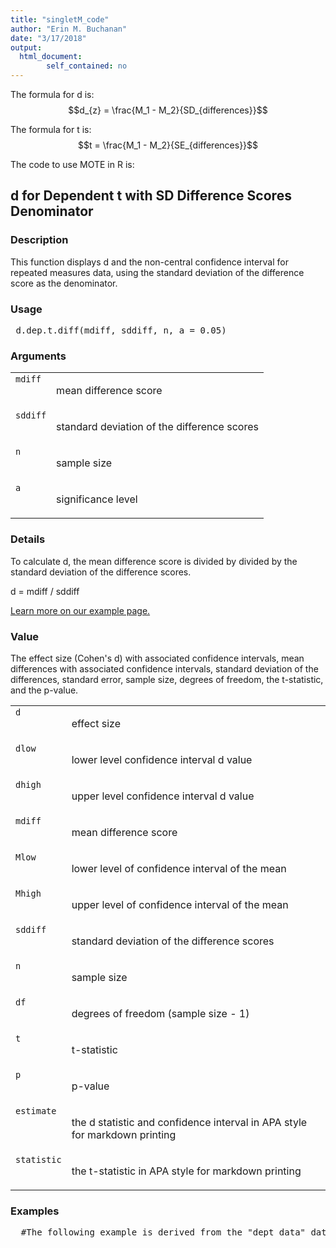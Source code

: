 ```yaml
---
title: "singletM_code"
author: "Erin M. Buchanan"
date: "3/17/2018"
output: 
  html_document:
        self_contained: no
---
```

 
The formula for d is: $$d_{z} = \frac{M_1 - M_2}{SD_{differences}}$$
 
The formula for t is: $$t = \frac{M_1 - M_2}{SE_{differences}}$$
 
The code to use MOTE in R is: 
 

 
<h2>d for Dependent t with SD Difference Scores Denominator</h2>  <h3>Description</h3>  <p>This function displays d and the non-central confidence interval for repeated measures data, using the standard deviation of the difference score as the denominator. </p>   <h3>Usage</h3>  <pre> d.dep.t.diff(mdiff, sddiff, n, a = 0.05) </pre>   <h3>Arguments</h3>  <table summary="R argblock"> <tr valign="top"><td><code>mdiff</code></td> <td> <p>mean difference score</p> </td></tr> <tr valign="top"><td><code>sddiff</code></td> <td> <p>standard deviation of the difference scores</p> </td></tr> <tr valign="top"><td><code>n</code></td> <td> <p>sample size</p> </td></tr> <tr valign="top"><td><code>a</code></td> <td> <p>significance level</p> </td></tr> </table>   <h3>Details</h3>  <p>To calculate d, the mean difference score is divided by divided by the standard deviation of the difference scores. </p> <p>d = mdiff / sddiff </p> <p><a href="https://www.aggieerin.com/shiny-server/tests/deptdiffm.html">Learn more on our example page.</a> </p>   <h3>Value</h3>  <p>The effect size (Cohen's d) with associated confidence intervals, mean differences with associated confidence intervals, standard deviation of the differences, standard error, sample size, degrees of freedom, the t-statistic, and the p-value. </p> <table summary="R valueblock"> <tr valign="top"><td><code>d</code></td> <td> <p>effect size</p> </td></tr> <tr valign="top"><td><code>dlow</code></td> <td> <p>lower level confidence interval d value</p> </td></tr> <tr valign="top"><td><code>dhigh</code></td> <td> <p>upper level confidence interval d value</p> </td></tr> <tr valign="top"><td><code>mdiff</code></td> <td> <p>mean difference score</p> </td></tr> <tr valign="top"><td><code>Mlow</code></td> <td> <p>lower level of confidence interval of the mean</p> </td></tr> <tr valign="top"><td><code>Mhigh</code></td> <td> <p>upper level of confidence interval of the mean</p> </td></tr> <tr valign="top"><td><code>sddiff</code></td> <td> <p>standard deviation of the difference scores</p> </td></tr> <tr valign="top"><td><code>n</code></td> <td> <p>sample size</p> </td></tr> <tr valign="top"><td><code>df</code></td> <td> <p>degrees of freedom (sample size - 1)</p> </td></tr> <tr valign="top"><td><code>t</code></td> <td> <p>t-statistic</p> </td></tr> <tr valign="top"><td><code>p</code></td> <td> <p>p-value</p> </td></tr> <tr valign="top"><td><code>estimate</code></td> <td> <p>the d statistic and confidence interval in APA style for markdown printing</p> </td></tr> <tr valign="top"><td><code>statistic</code></td> <td> <p>the t-statistic in APA style for markdown printing</p> </td></tr> </table>   <h3>Examples</h3>  <pre>  #The following example is derived from the "dept_data" dataset included #in the MOTE library.  #In a study to test the effects of science fiction movies on people's #belief in the supernatural, seven people completed a measure of belief #in the supernatural before and after watching a popular science fiction movie. #Higher scores indicated higher levels of belief. The mean difference score was 1.14, #while the standard deviation of the difference scores was 2.12.  #You can type in the numbers directly as shown below, #or refer to your dataset within the function.      d.dep.t.diff(mdiff = 1.14, sddiff = 2.12, n = 7, a = .05)      d.dep.t.diff(1.14, 2.12, 7, .05)      d.dep.t.diff(mdiff = mean(dept_data$before - dept_data$after),                  sddiff = sd(dept_data$before - dept_data$after),                  n = length(dept_data$before),                  a = .05)  #The mean measure of belief on the pretest was 5.57, with a standard #deviation of 1.99. The posttest scores appeared lower (M = 4.43, SD = 2.88) #but the dependent t-test was not significant using alpha = .05, #t(7) = 1.43, p = .203, d_z = 0.54. The effect size was a medium #effect suggesting that the movie may have influenced belief #in the supernatural.  </pre>   </body></html> 
